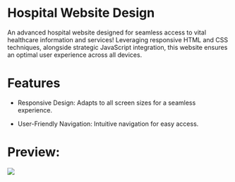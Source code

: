 # Hospital Website Design



<p> An advanced hospital website designed for seamless access to vital healthcare information and services! Leveraging responsive HTML and CSS techniques, alongside strategic JavaScript integration, this website ensures an optimal user experience across all devices.</p>

<h1>Features</h1>

<list>
  
- Responsive Design: Adapts to all screen sizes for a seamless experience. 
  
- User-Friendly Navigation: Intuitive navigation for easy access.
  
</list>

<h1> Preview: </h1>

![](screenshot.gif)

